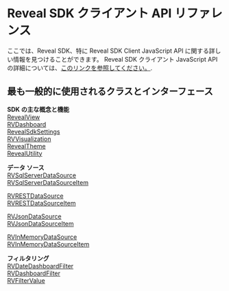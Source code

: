 # Reveal SDK クライアント API リファレンス
ここでは、Reveal SDK、特に Reveal SDK Client JavaScript API に関する詳しい情報を見つけることができます。
Reveal SDK クライアント JavaScript API の詳細については、<a href="/api/javascript/latest/" target="_blank" rel="noopener\">このリンクを参照してください。</a>.

## 最も一般的に使用されるクラスとインターフェース  

**SDK の主な概念と機能**  
<a href="/api/javascript/latest/classes/revealview.html" target="_blank" rel="noopener\">RevealView</a>   
<a href="/api/javascript/latest/classes/rvdashboard.html" target="_blank" rel="noopener\">RVDashboard</a>  
<a href="/api/javascript/latest/classes/revealsdksettings.html" target="_blank" rel="noopener\">RevealSdkSettings</a>  
<a href="/api/javascript/latest/classes/rvvisualization.html" target="_blank" rel="noopener\">RVVisualization</a>  
<a href="/api/javascript/latest/classes/revealtheme.html" target="_blank" rel="noopener\">RevealTheme</a>  
<a href="/api/javascript/latest/classes/revealutility.html" target="_blank" rel="noopener\">RevealUtility</a>  

**データ ソース**  
<a href="/api/javascript/latest/classes/rvsqlserverdatasource.html" target="_blank" rel="noopener\">RVSqlServerDataSource</a>  
<a href="/api/javascript/latest/classes/rvsqlserverdatasourceitem.html" target="_blank" rel="noopener\">RVSqlServerDataSourceItem</a>

<a href="/api/javascript/latest/classes/rvrestdatasource.html" target="_blank" rel="noopener\">RVRESTDataSource</a>  
<a href="/api/javascript/latest/classes/rvrestdatasourceitem.html" target="_blank" rel="noopener\">RVRESTDataSourceItem</a>

<a href="/api/javascript/latest/classes/rvjsondatasource.html" target="_blank" rel="noopener\">RVJsonDataSource</a>  
<a href="/api/javascript/latest/classes/rvjsondatasourceitem.html" target="_blank" rel="noopener\">RVJsonDataSourceItem</a>
 
<a href="/api/javascript/latest/classes/rvinmemorydatasource.html" target="_blank" rel="noopener\">RVInMemoryDataSource</a>  
<a href="/api/javascript/latest/classes/rvinmemorydatasourceitem.html" target="_blank" rel="noopener\">RVInMemoryDataSourceItem</a>  

**フィルタリング**  
<a href="/api/javascript/latest/classes/rvdatedashboardfilter.html" target="_blank" rel="noopener\">RVDateDashboardFilter</a>  
<a href="/api/javascript/latest/classes/rvdashboardfilter.html" target="_blank" rel="noopener\">RVDashboardFilter</a>  
<a href="/api/javascript/latest/classes/rvfiltervalue.html" target="_blank" rel="noopener\">RVFilterValue</a>  



